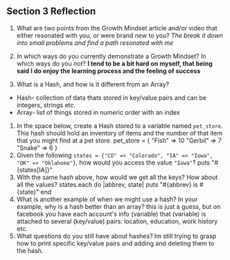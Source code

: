 ## Section 3 Reflection

1. What are two points from the Growth Mindset article and/or video that either resonated with you, or were brand new to you? *The break it down into small problems and find a path resonated with me*

1. In which ways do you currently demonstrate a Growth Mindset? In which ways do you _not_?
**I tend to be a bit hard on myself, that being said I do enjoy the learning process and the feeling of success**
1. What is a Hash, and how is it different from an Array?
+ Hash- collection of data thats stored in key/value pairs and can be integers, strings etc.
+ Array- list of things stored in numeric order with an index

1. In the space below, create a Hash stored to a variable named `pet_store`.  This hash should hold an inventory of items and the number of that item that you might find at a pet store.
pet_store = {
  "Fish" => 10
  "Gerbil" => 7
  "Snake" => 6
}
1. Given the following `states = {"CO" => "Colorado", "IA" => "Iowa", "OK" => "Oklahoma"}`, how would you access the value `"Iowa"`?
puts "#{states[IA]}"
1. With the same hash above, how would we get all the keys?  How about all the values?
states.each do |abbrev, state|
  puts "#{abbrev} is #{state}"
end
1. What is another example of when we might use a hash?  In your example, why is a hash better than an array?
this is just a guess, but on facebook you have each account's info (variable) that (variable) is attached to several (key/value) pairs: location, education, work history etc.
1. What questions do you still have about hashes?
Im still trying to grasp how to print specific key/value pairs and adding and deleting them to the hash.
